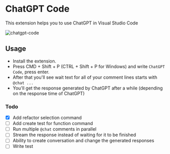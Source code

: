 # ChatGPT Code

This extension helps you to use ChatGPT in Visual Studio Code

![chatgpt-code](https://user-images.githubusercontent.com/51231605/206903953-ea61df84-ca6a-485e-b153-facd4f3ae598.gif)

## Usage

- Install the extension.
- Press CMD + Shift + P (CTRL + Shift + P for Windows) and write `ChatGPT Code`,
  press enter.
- After that you'll see wait text for all of your comment lines starts with
  `@chat ...`
- You'll get the response generated by ChatGPT after a while (depending on the
  response time of ChatGPT)

### Todo

- [x] Add refactor selection command
- [ ] Add create test for function command
- [ ] Run multiple `@chat` comments in parallel
- [ ] Stream the response instead of waiting for it to be finished
- [ ] Ability to create conversation and change the generated responses
- [ ] Write test
